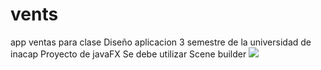# vents
app ventas para clase Diseño aplicacion 3 semestre de la universidad de inacap 
Proyecto de javaFX
Se debe utilizar Scene builder 
![](view/img/vent-dash.png)
